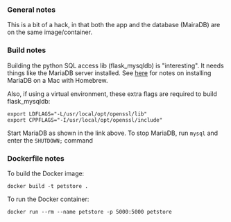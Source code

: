 ### General notes

This is a bit of a hack, in that both the app and the database (MairaDB) are on the same image/container.

### Build notes

Building the python SQL access lib (flask_mysqldb) is "interesting".  It needs things like the MariaDB server installed.  See [here](https://mariadb.com/kb/en/installing-mariadb-on-macos-using-homebrew/) for notes on installing MariaDB on a Mac with Homebrew.

Also, if using a virtual environment, these extra flags are required to build flask_mysqldb:

	export LDFLAGS="-L/usr/local/opt/openssl/lib"
	export CPPFLAGS="-I/usr/local/opt/openssl/include"

Start MariaDB as shown in the link above.
To stop MariaDB, run `mysql` and enter the `SHUTDOWN;` command

### Dockerfile notes

To build the Docker image:

	docker build -t petstore .
	
To run the Docker container:
	
	docker run --rm --name petstore -p 5000:5000 petstore

